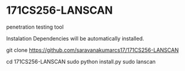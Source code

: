 # 171CS256-LANSCAN
 penetration testing tool

Instalation
Dependencies will be automatically installed.

git clone https://github.com/saravanakumarcs17/171CS256-LANSCAN

cd 171CS256-LANSCAN
sudo python install.py
sudo lanscan
